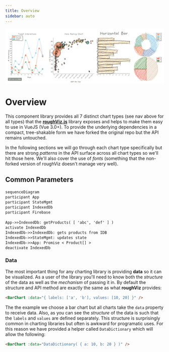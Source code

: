 ```yaml
---
title: Overview
sidebar: auto
---
```


![Charts Picture](./rough-viz.gif)
# Overview

This component library provides all 7 distinct chart types (see nav above for all types) that the [**roughViz.js**](https://github.com/inocan-group/roughViz#Bar) library exposes and helps to make them easy to use in VueJS (Vue 3.0+). To provide the underlying dependencies in a compact, tree-shakable form we have forked the original repo but the API remains untouched. 

In the following sections we will go through each chart type specifically but there are strong _patterns_ in the API surface across all chart types so we'll hit those here. We'll also cover the use of _fonts_ (something that the non-forked version of roughViz doesn't manage very well).

## Common Parameters

``` mermaid
sequenceDiagram
participant App
participant StateMgmt
participant IndexedDb
participant Firebase

App->>IndexedDb: getProducts( [ 'abc', 'def' ] )
activate IndexedDb
IndexedDb->>IndexedDb: gets products from IDB
IndexedDb->>StateMgmt: updates state
IndexedDb->>App: Promise < Product[] >
deactivate IndexedDb
```

### Data

The most important thing for any charting library is providing **data** so it can be visualized. As a user of the library you'll need to know both the _structure_ of the data as well as the _mechanism_ of passing it in. By default the structure and API method are exactly the same as what **roughViz** provides:

```html
<BarChart :data="{ labels: ['a', 'b'], values: [10, 20] }" />
```

The the example we choose a bar chart but all charts take the `data` property to receive data. Also, as you can see the _structure_ of the data is such that the `labels` and `values` are defined separately. This structure is surprisingly common in charting libraries but often is awkward for programatic uses. For this reason we have provided a helper called `DataDictionary` which will allow the following:

```html
<BarChart :data="DataDictionary( { a: 10, b: 20 } )" />
```
